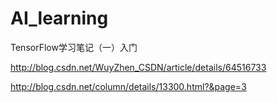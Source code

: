 # AI_learning

TensorFlow学习笔记（一）入门

http://blog.csdn.net/WuyZhen_CSDN/article/details/64516733

http://blog.csdn.net/column/details/13300.html?&page=3
